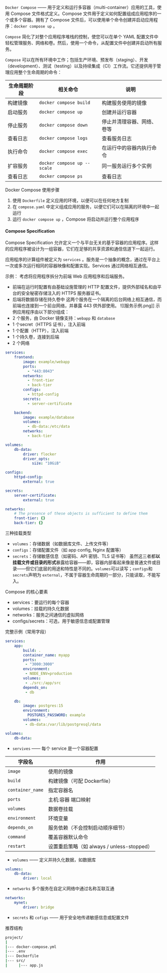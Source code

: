 `Docker Compose` —— 用于定义和运行多容器（multi-container）应用的工具，使用 Compose 文件格式定义。Compose 文件用于定义如何配置组成应用程序的一个或多个容器。拥有了 Compose 文件后，可以使用单个命令创建并启动应用程序：`docker compose up` 。

`Compose` 简化了对整个应用程序堆栈的控制，使您可以在单个 YAML 配置文件中轻松管理服务、网络和卷。然后，使用一个命令，从配置文件中创建并启动所有服务。

`Compose` 可以在所有环境中工作；包括生产环境、预发布（staging）、开发（development）、测试（testing）以及持续集成（CI）工作流。它还提供用于管理应用整个生命周期的命令：

| **生命周期阶段** | 相关命令                        | **说明**        |
| ---------- | --------------------------- | ------------- |
| 构建镜像       | `docker compose build`      | 构建服务使用的镜像     |
| 启动服务       | `docker compose up`         | 创建并运行容器       |
| 停止服务       | `docker compose down`       | 停止并清理容器、网络、卷等 |
| 查看日志       | `docker compose logs`       | 查看服务日志        |
| 执行命令       | `docker compose exec`       | 在运行中的容器内执行命令  |
| 扩容服务       | `docker compose up --scale` | 同一服务运行多个实例    |
| 查看日志       | `docker compose ps`         | 查看日志          |

Docker Compose 使用步骤
1. 使用 `Dockerfile` 定义应用的环境，以便可以在任何地方复制
2. 在 `compose.yaml` 中定义组成应用的服务，以便它们可以在隔离的环境中一起运行
3. 运行 `docker compose up` ，Compose 将启动并运行整个应用程序

#### Compose Specification
Compose Specification 允许定义一个与平台无关的基于容器的应用程序。这样的应用程序被设计为一组容器，它们在足够的共享资源和通信信道下一起运行。

应用程序的计算组件被定义为 `services` 。服务是一个抽象的概念，通过在平台上一次或多次运行相同的容器映像和配置实现。Services 通过网络相互通信。

示例：
考虑将应用程序拆分为前端 Web 应用程序和后端服务。
- 前端在运行时配置有由基础设施管理的 HTTP 配置文件，提供外部域名和由平台的安全秘密存储注入的 HTTPS 服务器证书。
- 后端将数据存储在持久卷中
这两个服务在一个隔离的后台网络上相互通信，而前端也连接到一个前台网络，并暴露 443 供外部使用。
![[服务示例.png]]
示例应用程序由以下部分组成：
- 2 个服务，由 Docker 镜像支持：`webapp` 和 `database`
- 1 个secret（HTTPS 证书），注入前端
- 1 个配置（HTTP），注入前端
- 1 个持久卷，连接到后端
- 2 个网络
```yaml
services:
    frontend:
        image: example/webapp
        ports:
          - "443:8043"
        networks:
          - front-tier
          - back-tier
        configs:
          - httpd-config
        secrets:
          - server-certificate

    backend:
        image: example/database
        volumes:
          - db-data:/etc/data
        networks:
          - back-tier

volumes:
    db-data:
        driver: flocker
        driver_opts:
            size: "10GiB"

configs:
    httpd-config:
        external: true

secrets:
    server-certificate:
        external: true

networks:
    # The presence of these objects is sufficient to define them
    front-tier: {}
    back-tier: {}
```
三种挂载类型
- `volumes`：存储数据（如数据库文件、上传文件等）
- `configs`：存储配置文件（如 app config, Nginx 配置等）
- `secrets`：存储敏感信息（如密码、API 密钥、TLS 证书等）
虽然这三者都**以挂载文件或目录的形式**暴露给容器——即，容器内部看起来像是普通文件或目录——但它们底层的用途和特性是不同的。`volumes`可以读写；`configs`和`secrets`声明为 `external`，不属于容器生命周期的一部分，只能读取，不能写入。

Compose 的核心要素
- services：要运行的每个容器
- volumes：挂载的持久化数据
- networks：服务之间通信的虚拟网络
- configs/secrets：可选，用于敏感信息或配置管理

完整示例（常用字段）
```yaml
services:
    app:
        build: .
        container_name: myapp
        ports:
         - "3000:3000"
        environment:
         - NODE_ENV=production
        volumes:
         - ./src:/app/src
        depends_on:
         - db

    db:
        image: postgres:15
        environment:
          POSTGRES_PASSWORD: example
        volumes:
         - db-data:/var/lib/postgresql/data

volumes:
    db-data:
```
- `servives` —— 每个 service 是一个容器配置

|字段名|作用|
|---|---|
|`image`|使用的镜像|
|`build`|构建镜像（可配 Dockerfile）|
|`container_name`|指定容器名|
|`ports`|主机:容器 端口映射|
|`volumes`|数据卷挂载|
|`environment`|环境变量|
|`depends_on`|服务依赖（不会控制启动顺序细节）|
|`command`|覆盖容器默认命令|
|`restart`|设置重启策略（如 always / unless-stopped）|
- `volumes` —— 定义并持久化数据，如数据库
```yaml
volumes:
    db-data:
        driver: local
```
- `networks`
多个服务在自定义网络中通过名称互联互通
```yaml
networks:
    mynet:
        driver: bridge
```
- `secrets` 和 `cofigs` —— 用于安全地传递敏感信息或配置文件

推荐结构
```bash
project/
|
|--- docker-compose.yml
|--- .env
|--- Dockerfile
|--- src/
|     |--- app.js
```